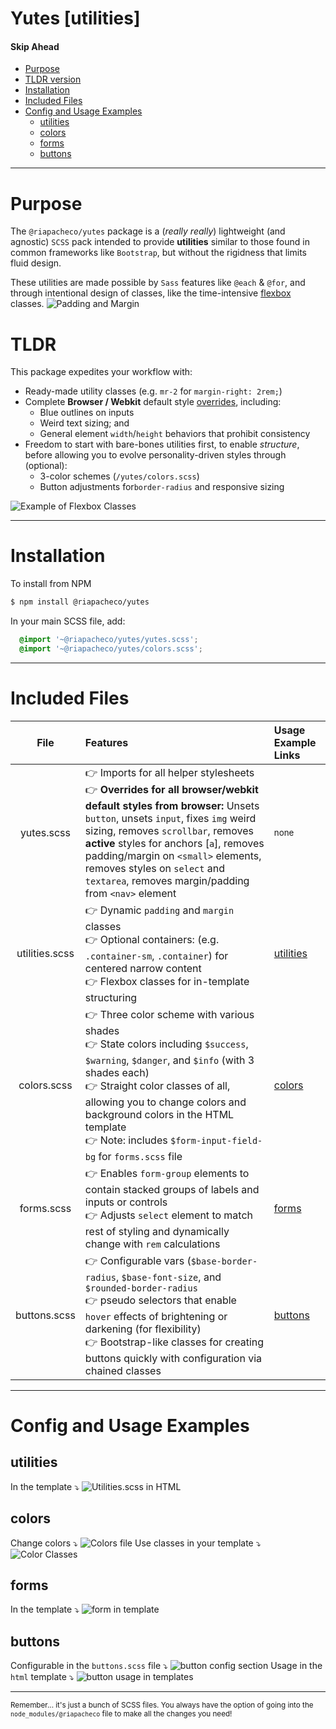 # Yutes [utilities]



#### Skip Ahead
- [Purpose](#purpose)
- [TLDR version](#tldr)
- [Installation](#installation)
- [Included Files](#included-files)
- [Config and Usage Examples](#config-and-usage-examples)
  - [utilities](#utilities)
  - [colors](#colors)
  - [forms](#forms)
  - [buttons](#buttons)

---


# Purpose
The `@riapacheco/yutes` package is a (_really really_) lightweight (and agnostic) `SCSS` pack intended to provide **utilities** similar to those found in common frameworks like `Bootstrap`, but without the rigidness that limits fluid design. 

These utilities are made possible by `Sass` features like `@each` & `@for`, and through intentional design of classes, like the time-intensive [flexbox](https://css-tricks.com/snippets/css/a-guide-to-flexbox/) classes.
![Padding and Margin](/media/carbon_utilities.svg)

# TLDR
This package expedites your workflow with:
* Ready-made utility classes (e.g. `mr-2` for `margin-right: 2rem;`)
* Complete **Browser / Webkit** default style <u>overrides</u>, including: 
  * Blue outlines on inputs
  * Weird text sizing; and
  * General element `width`/`height` behaviors that prohibit consistency
* Freedom to start with bare-bones utilities first, to enable _structure_, before allowing you to evolve personality-driven styles through (optional):
	* 3-color schemes (`/yutes/colors.scss`)
	* Button adjustments for`border-radius` and responsive sizing

![Example of Flexbox Classes](/media/flexbox_carbon.svg)

---


# Installation


To install from NPM
```bash
$ npm install @riapacheco/yutes
```
In your main SCSS file, add:
```scss
  @import '~@riapacheco/yutes/yutes.scss';
  @import '~@riapacheco/yutes/colors.scss';
```

---

# Included Files

| File | Features | Usage Example Links |
|:--------:| :-------------| :---- |
| yutes.scss | 👉  Imports for all helper stylesheets <br> 👉  **Overrides for all browser/webkit default styles from browser:** Unsets `button`, unsets `input`, fixes `img` weird sizing, removes `scrollbar`, removes **active** styles for anchors [`a`], removes padding/margin on `<small>` elements, removes styles on `select` and `textarea`, removes margin/padding from `<nav>` element | <small>none</small> |
| utilities.scss | 👉  Dynamic `padding` and `margin` classes <br> 👉  Optional containers: (e.g. `.container-sm`, `.container`) for centered narrow content <br> 👉  Flexbox classes for in-template structuring | [utilities](#utilities) |
| colors.scss | 👉  Three color scheme with various shades <br> 👉  State colors including `$success`, `$warning`, `$danger`, and `$info` (with 3 shades each) <br> 👉  Straight color classes of all, allowing you to change colors and background colors in the HTML template <br> 👉 Note: includes `$form-input-field-bg` for `forms.scss` file | [colors](#colors) |
|forms.scss | 👉  Enables `form-group` elements to contain stacked groups of labels and inputs or controls <br> 👉 Adjusts `select` element to match rest of styling and dynamically change with `rem` calculations | [forms](#forms) |
|buttons.scss | 👉  Configurable vars (`$base-border-radius`, `$base-font-size`, and `$rounded-border-radius` <br> 👉  pseudo selectors that enable `hover` effects of brightening or darkening (for flexibility) <br> 👉  Bootstrap-like classes for creating buttons quickly with configuration via chained classes | [buttons](#buttons)

---

# Config and Usage Examples
## utilities
In the template ⤵️
![Utilities.scss in HTML](/media/utilitiesHtml.svg)

## colors
Change colors ⤵️
![Colors file](/media/colorsStateFile.svg)
Use classes in your template ⤵️
![Color Classes](/media/colorClasses.svg)

## forms
In the template ⤵️
![form in template](/media/formGroup.svg)

## buttons
Configurable in the `buttons.scss` file ⤵️
![button config section](/media/buttonConfigs.svg)
Usage in the `html` template ⤵️
![button usage in templates](/media/buttonHtml.svg)



---

<small> Remember... it's just a bunch of SCSS files. You always have the option of going into the `node_modules/@riapacheco` file to make all the changes you need!
</small>
